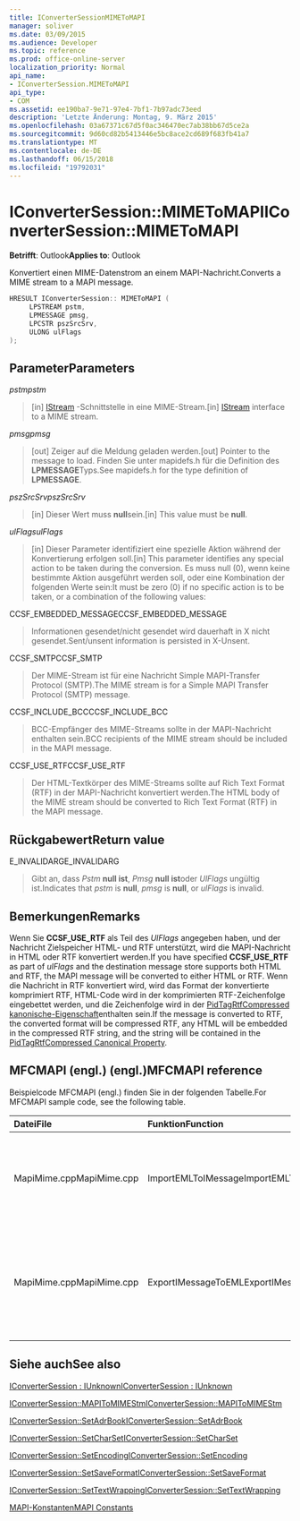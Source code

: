 ```yaml
---
title: IConverterSessionMIMEToMAPI
manager: soliver
ms.date: 03/09/2015
ms.audience: Developer
ms.topic: reference
ms.prod: office-online-server
localization_priority: Normal
api_name:
- IConverterSession.MIMEToMAPI
api_type:
- COM
ms.assetid: ee190ba7-9e71-97e4-7bf1-7b97adc73eed
description: 'Letzte Änderung: Montag, 9. März 2015'
ms.openlocfilehash: 03a67371c67d5f0ac346470ec7ab38bb67d5ce2a
ms.sourcegitcommit: 9d60cd82b5413446e5bc8ace2cd689f683fb41a7
ms.translationtype: MT
ms.contentlocale: de-DE
ms.lasthandoff: 06/15/2018
ms.locfileid: "19792031"
---
```

# <a name="iconvertersessionmimetomapi"></a><span data-ttu-id="aaf81-103">IConverterSession::MIMEToMAPI</span><span class="sxs-lookup"><span data-stu-id="aaf81-103">IConverterSession::MIMEToMAPI</span></span>

  
  
<span data-ttu-id="aaf81-104">**Betrifft**: Outlook</span><span class="sxs-lookup"><span data-stu-id="aaf81-104">**Applies to**: Outlook</span></span> 
  
<span data-ttu-id="aaf81-105">Konvertiert einen MIME-Datenstrom an einem MAPI-Nachricht.</span><span class="sxs-lookup"><span data-stu-id="aaf81-105">Converts a MIME stream to a MAPI message.</span></span>
  
```cpp
HRESULT IConverterSession:: MIMEToMAPI ( 
     LPSTREAM pstm, 
     LPMESSAGE pmsg, 
     LPCSTR pszSrcSrv, 
     ULONG ulFlags 
);
```

## <a name="parameters"></a><span data-ttu-id="aaf81-106">Parameter</span><span class="sxs-lookup"><span data-stu-id="aaf81-106">Parameters</span></span>

 <span data-ttu-id="aaf81-107">_pstm_</span><span class="sxs-lookup"><span data-stu-id="aaf81-107">_pstm_</span></span>
  
> <span data-ttu-id="aaf81-108">[in] [IStream](http://msdn.microsoft.com/de-de/library/aa380034%28VS.85%29.aspx) -Schnittstelle in eine MIME-Stream.</span><span class="sxs-lookup"><span data-stu-id="aaf81-108">[in] [IStream](http://msdn.microsoft.com/de-de/library/aa380034%28VS.85%29.aspx) interface to a MIME stream.</span></span> 
    
 <span data-ttu-id="aaf81-109">_pmsg_</span><span class="sxs-lookup"><span data-stu-id="aaf81-109">_pmsg_</span></span>
  
> <span data-ttu-id="aaf81-110">[out] Zeiger auf die Meldung geladen werden.</span><span class="sxs-lookup"><span data-stu-id="aaf81-110">[out] Pointer to the message to load.</span></span> <span data-ttu-id="aaf81-111">Finden Sie unter mapidefs.h für die Definition des **LPMESSAGE**Typs.</span><span class="sxs-lookup"><span data-stu-id="aaf81-111">See mapidefs.h for the type definition of **LPMESSAGE**.</span></span>
    
 <span data-ttu-id="aaf81-112">_pszSrcSrv_</span><span class="sxs-lookup"><span data-stu-id="aaf81-112">_pszSrcSrv_</span></span>
  
> <span data-ttu-id="aaf81-113">[in] Dieser Wert muss **null**sein.</span><span class="sxs-lookup"><span data-stu-id="aaf81-113">[in] This value must be **null**.</span></span>
    
 <span data-ttu-id="aaf81-114">_ulFlags_</span><span class="sxs-lookup"><span data-stu-id="aaf81-114">_ulFlags_</span></span>
  
> <span data-ttu-id="aaf81-115">[in] Dieser Parameter identifiziert eine spezielle Aktion während der Konvertierung erfolgen soll.</span><span class="sxs-lookup"><span data-stu-id="aaf81-115">[in] This parameter identifies any special action to be taken during the conversion.</span></span> <span data-ttu-id="aaf81-116">Es muss null (0), wenn keine bestimmte Aktion ausgeführt werden soll, oder eine Kombination der folgenden Werte sein:</span><span class="sxs-lookup"><span data-stu-id="aaf81-116">It must be zero (0) if no specific action is to be taken, or a combination of the following values:</span></span>
    
<span data-ttu-id="aaf81-117">CCSF_EMBEDDED_MESSAGE</span><span class="sxs-lookup"><span data-stu-id="aaf81-117">CCSF_EMBEDDED_MESSAGE</span></span>
  
> <span data-ttu-id="aaf81-118">Informationen gesendet/nicht gesendet wird dauerhaft in X nicht gesendet.</span><span class="sxs-lookup"><span data-stu-id="aaf81-118">Sent/unsent information is persisted in X-Unsent.</span></span>
    
<span data-ttu-id="aaf81-119">CCSF_SMTP</span><span class="sxs-lookup"><span data-stu-id="aaf81-119">CCSF_SMTP</span></span>
  
> <span data-ttu-id="aaf81-120">Der MIME-Stream ist für eine Nachricht Simple MAPI-Transfer Protocol (SMTP).</span><span class="sxs-lookup"><span data-stu-id="aaf81-120">The MIME stream is for a Simple MAPI Transfer Protocol (SMTP) message.</span></span>
    
<span data-ttu-id="aaf81-121">CCSF_INCLUDE_BCC</span><span class="sxs-lookup"><span data-stu-id="aaf81-121">CCSF_INCLUDE_BCC</span></span>
  
> <span data-ttu-id="aaf81-122">BCC-Empfänger des MIME-Streams sollte in der MAPI-Nachricht enthalten sein.</span><span class="sxs-lookup"><span data-stu-id="aaf81-122">BCC recipients of the MIME stream should be included in the MAPI message.</span></span>
    
<span data-ttu-id="aaf81-123">CCSF_USE_RTF</span><span class="sxs-lookup"><span data-stu-id="aaf81-123">CCSF_USE_RTF</span></span>
  
> <span data-ttu-id="aaf81-124">Der HTML-Textkörper des MIME-Streams sollte auf Rich Text Format (RTF) in der MAPI-Nachricht konvertiert werden.</span><span class="sxs-lookup"><span data-stu-id="aaf81-124">The HTML body of the MIME stream should be converted to Rich Text Format (RTF) in the MAPI message.</span></span>
    
## <a name="return-value"></a><span data-ttu-id="aaf81-125">Rückgabewert</span><span class="sxs-lookup"><span data-stu-id="aaf81-125">Return value</span></span>

<span data-ttu-id="aaf81-126">E_INVALIDARG</span><span class="sxs-lookup"><span data-stu-id="aaf81-126">E_INVALIDARG</span></span>
  
> <span data-ttu-id="aaf81-127">Gibt an, dass _Pstm_ **null ist**, _Pmsg_ **null ist**oder _UlFlags_ ungültig ist.</span><span class="sxs-lookup"><span data-stu-id="aaf81-127">Indicates that  _pstm_ is **null**,  _pmsg_ is **null**, or  _ulFlags_ is invalid.</span></span> 
    
## <a name="remarks"></a><span data-ttu-id="aaf81-128">Bemerkungen</span><span class="sxs-lookup"><span data-stu-id="aaf81-128">Remarks</span></span>

<span data-ttu-id="aaf81-129">Wenn Sie **CCSF_USE_RTF** als Teil des _UlFlags_ angegeben haben, und der Nachricht Zielspeicher HTML- und RTF unterstützt, wird die MAPI-Nachricht in HTML oder RTF konvertiert werden.</span><span class="sxs-lookup"><span data-stu-id="aaf81-129">If you have specified **CCSF_USE_RTF** as part of  _ulFlags_ and the destination message store supports both HTML and RTF, the MAPI message will be converted to either HTML or RTF.</span></span> <span data-ttu-id="aaf81-130">Wenn die Nachricht in RTF konvertiert wird, wird das Format der konvertierte komprimiert RTF, HTML-Code wird in der komprimierten RTF-Zeichenfolge eingebettet werden, und die Zeichenfolge wird in der [PidTagRtfCompressed kanonische-Eigenschaft](pidtagrtfcompressed-canonical-property.md)enthalten sein.</span><span class="sxs-lookup"><span data-stu-id="aaf81-130">If the message is converted to RTF, the converted format will be compressed RTF, any HTML will be embedded in the compressed RTF string, and the string will be contained in the [PidTagRtfCompressed Canonical Property](pidtagrtfcompressed-canonical-property.md).</span></span>
  
## <a name="mfcmapi-reference"></a><span data-ttu-id="aaf81-131">MFCMAPI (engl.) (engl.)</span><span class="sxs-lookup"><span data-stu-id="aaf81-131">MFCMAPI reference</span></span>

<span data-ttu-id="aaf81-132">Beispielcode MFCMAPI (engl.) finden Sie in der folgenden Tabelle.</span><span class="sxs-lookup"><span data-stu-id="aaf81-132">For MFCMAPI sample code, see the following table.</span></span>
  
|<span data-ttu-id="aaf81-133">**Datei**</span><span class="sxs-lookup"><span data-stu-id="aaf81-133">**File**</span></span>|<span data-ttu-id="aaf81-134">**Funktion**</span><span class="sxs-lookup"><span data-stu-id="aaf81-134">**Function**</span></span>|<span data-ttu-id="aaf81-135">**Comment**</span><span class="sxs-lookup"><span data-stu-id="aaf81-135">**Comment**</span></span>|
|:-----|:-----|:-----|
|<span data-ttu-id="aaf81-136">MapiMime.cpp</span><span class="sxs-lookup"><span data-stu-id="aaf81-136">MapiMime.cpp</span></span>  <br/> |<span data-ttu-id="aaf81-137">ImportEMLToIMessage</span><span class="sxs-lookup"><span data-stu-id="aaf81-137">ImportEMLToIMessage</span></span>  <br/> |<span data-ttu-id="aaf81-138">MFCMAPI (engl.) wandelt MimeToMAPI eine EML-Datei an einen MAPI-Nachricht.</span><span class="sxs-lookup"><span data-stu-id="aaf81-138">MFCMAPI uses MimeToMAPI to convert an EML file to a MAPI message.</span></span>  <br/> |
|<span data-ttu-id="aaf81-139">MapiMime.cpp</span><span class="sxs-lookup"><span data-stu-id="aaf81-139">MapiMime.cpp</span></span>  <br/> |<span data-ttu-id="aaf81-140">ExportIMessageToEML</span><span class="sxs-lookup"><span data-stu-id="aaf81-140">ExportIMessageToEML</span></span>  <br/> |<span data-ttu-id="aaf81-141">MFCMAPI (engl.) wird MAPIToMIMEStm verwendet, um eine MAPI-Nachricht in einer EML-Datei zu konvertieren.</span><span class="sxs-lookup"><span data-stu-id="aaf81-141">MFCMAPI uses MAPIToMIMEStm to convert a MAPI message to an EML file.</span></span>  <br/> |
   
## <a name="see-also"></a><span data-ttu-id="aaf81-142">Siehe auch</span><span class="sxs-lookup"><span data-stu-id="aaf81-142">See also</span></span>



[<span data-ttu-id="aaf81-143">IConverterSession : IUnknown</span><span class="sxs-lookup"><span data-stu-id="aaf81-143">IConverterSession : IUnknown</span></span>](iconvertersessioniunknown.md)
  
[<span data-ttu-id="aaf81-144">IConverterSession::MAPIToMIMEStm</span><span class="sxs-lookup"><span data-stu-id="aaf81-144">IConverterSession::MAPIToMIMEStm</span></span>](iconvertersession-mapitomimestm.md)
  
[<span data-ttu-id="aaf81-145">IConverterSession::SetAdrBook</span><span class="sxs-lookup"><span data-stu-id="aaf81-145">IConverterSession::SetAdrBook</span></span>](iconvertersession-setadrbook.md)
  
[<span data-ttu-id="aaf81-146">IConverterSession::SetCharSet</span><span class="sxs-lookup"><span data-stu-id="aaf81-146">IConverterSession::SetCharSet</span></span>](iconvertersession-setcharset.md)
  
[<span data-ttu-id="aaf81-147">IConverterSession::SetEncoding</span><span class="sxs-lookup"><span data-stu-id="aaf81-147">IConverterSession::SetEncoding</span></span>](iconvertersession-setencoding.md)
  
[<span data-ttu-id="aaf81-148">IConverterSession::SetSaveFormat</span><span class="sxs-lookup"><span data-stu-id="aaf81-148">IConverterSession::SetSaveFormat</span></span>](iconvertersession-setsaveformat.md)
  
[<span data-ttu-id="aaf81-149">IConverterSession::SetTextWrapping</span><span class="sxs-lookup"><span data-stu-id="aaf81-149">IConverterSession::SetTextWrapping</span></span>](iconvertersession-settextwrapping.md)


[<span data-ttu-id="aaf81-150">MAPI-Konstanten</span><span class="sxs-lookup"><span data-stu-id="aaf81-150">MAPI Constants</span></span>](mapi-constants.md)

